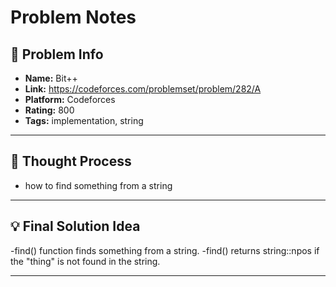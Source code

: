 # Problem Notes

## 📌 Problem Info

- **Name:** Bit++
- **Link:** https://codeforces.com/problemset/problem/282/A
- **Platform:** Codeforces 
- **Rating:** 800
- **Tags:** implementation, string

---

## 🧠 Thought Process
- how to find something from a string

---

## 💡 Final Solution Idea
-find() function finds something from a string.
-find() returns string::npos if the "thing" is not found in the string.


---


